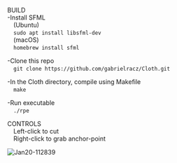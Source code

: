BUILD\
-Install SFML\
&emsp;(Ubuntu)\
&emsp;`sudo apt install libsfml-dev`\
&emsp;(macOS)\
&emsp;`homebrew install sfml`
  
-Clone this repo\
  &emsp;`git clone https://github.com/gabrielracz/Cloth.git`
  
-In the Cloth directory, compile using Makefile\
  &emsp;`make`
  
-Run executable\
  &emsp;`./rpe`

CONTROLS\
&emsp;Left-click to cut\
&emsp;Right-click to grab anchor-point

![Jan20-112839](https://user-images.githubusercontent.com/71713194/150381811-99235aa7-ed12-41e8-9977-e6d6bc6538c9.png)

